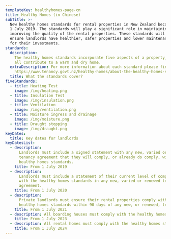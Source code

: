 ```yaml
---
templateKey: healthyhomes-page-cn
title: Healthy Homes (in Chinese)
subTitle: >-
  New healthy homes standards for rental properties in New Zealand became law on
  1 July 2019. The standards will play a significant role in maintaining and
  improving the quality of the rental properties. These standards will help
  ensure landlords have healthier, safer properties and lower maintenance costs
  for their investments.
standards:
  description:
    The healthy homes standards incorporate five aspects of a property, which
    all contribute to a warm and dry home.
  extraDescription: For more information about each standard please find here -
    https://www.tenancy.govt.nz/healthy-homes/about-the-healthy-homes-standards/
  title: What the standards cover?
fiveStandards:
  - title: Heating Test
    image: /img/heating.png
  - title: Insulation Test
    image: /img/insulation.png
  - title: Ventilation
    image: /img/ventilation.png
  - title: Moisture ingress and drainage
    image: /img/moisture.png
  - title: Draught stopping
    image: /img/draught.png
keyDates:
  title: Key dates for landlords
keyDatesList:
  - description:
      Landlords must include a signed statement with any new, varied or renewed
      tenancy agreement that they will comply, or already do comply, with the
      healthy homes standards.
    title: From 1 July 2019
  - description:
      Landlords must include a statement of their current level of compliance
      with the healthy homes standards in any new, varied or renewed tenancy
      agreement.
    title: From 1 July 2020
  - description:
      Private landlords must ensure their rental properties comply with the
      healthy homes standards within 90 days of any new, or renewed, tenancy.
    title: From 1 July 2021
  - description: All boarding houses must comply with the healthy homes standards.
    title: From 1 July 2023
  - description: All rental homes must comply with the healthy homes standards.
    title: From 1 July 2024
---
```

